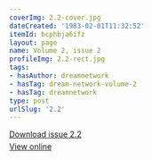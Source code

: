```yaml
---
coverImg: 2.2-cover.jpg
dateCreated: '1983-02-01T11:32:52'
itemId: bcphbja6ifz
layout: page
name: Volume 2, issue 2
profileImg: 2.2-rect.jpg
tags:
- hasAuthor: dreamnetwork
- hasTag: dream-network-volume-2
- hasTag: dreamnetwork
type: post
urlSlug: '2.2'
---
```

<p style="margin-block-end: 5px; margin-block-start: 5px;"><a href="../files/pdfs/Volume_2/2.2-Dream-Network-Bulletin-Vol.2-No.2.pdf" download="">Download issue 2.2</a></p><p style="margin-block-end: 5px; margin-block-start: 5px;"><a href="../files/pdfs/Volume_2/2.2-Dream-Network-Bulletin-Vol.2-No.2.pdf">View online</a></p>